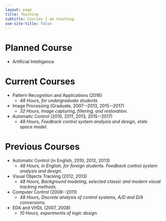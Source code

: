 ```yaml
---
layout: page
title: Teaching
subtitle: Courses I am teaching.
use-site-title: false
---
```


# Planned Course

- Artificial Intelligence

# Current Courses

- Pattern Recognition and Applications (2016)
  + *48 Hours, for undergraduate students*
- Image Processing (Graduate, 2007--2013, 2015--2017)
  + *32 Hours, Image capturing, filtering, and restoration.*
- Automatic Control (2010, 2011, 2013, 2015--2017)
  + *48 Hours, Feedback control system analysis and design, state space model.*

# Previous Courses

- Automatic Control (in English, 2010, 2012, 2013)
  + *48 Hours, in English, for foreign students. Feedback control system analysis and design.*
- Visual Objects Tracking (2012, 2013)
  + *48 Hours, Background modeling, selected classic and modern visual tracking methods.*
- Computer Control (2008--2011)
  + *48 Hours, Discrete analysis of control systems, A/D and D/A conversions.*
- EDA and VHDL (2007, 2008)
  + *10 Hours, experiments of logic design.*


